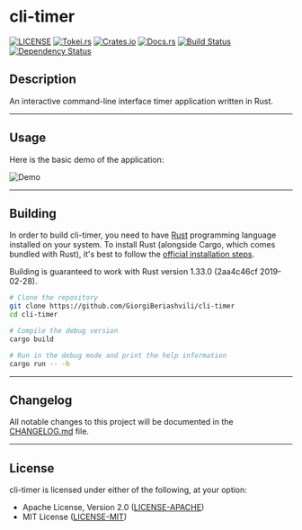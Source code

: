 # cli-timer

[![LICENSE](https://img.shields.io/badge/License-MIT_or_Apache_2.0-blue.svg)](https://github.com/GiorgiBeriashvili/cli-timer#License "Project's LICENSE section")
[![Tokei.rs](https://tokei.rs/b1/github/GiorgiBeriashvili/cli-timer)](https://github.com/0rganic/cli-timer "Package's total lines of code")
[![Crates.io](https://img.shields.io/crates/v/cli-timer.svg)](https://crates.io/crates/cli-timer "Package's crates.io page")
[![Docs.rs](https://docs.rs/cli-timer/badge.svg)](https://docs.rs/crate/cli-timer "Package's docs.rs page")
[![Build Status](https://dev.azure.com/giorgiberiashvili/cli-timer/_apis/build/status/GiorgiBeriashvili.cli-timer?branchName=master)](https://dev.azure.com/giorgiberiashvili/cli-timer/_build/latest?definitionId=1&branchName=master "Package's Azure Pipelines project")
[![Dependency Status](https://deps.rs/crate/cli-timer/0.3.62/status.svg)](https://deps.rs/crate/cli-timer/0.3.62 "Package's dependency status")

## Description

An interactive command-line interface timer application written in Rust.

<hr>

## Usage

Here is the basic demo of the application:

![Demo](https://raw.githubusercontent.com/GiorgiBeriashvili/cli-timer/master/assets/demo.png)

<hr>

## Building

In order to build cli-timer, you need to have [Rust](https://www.rust-lang.org "Rust programming language's official website") programming language installed on your system. To install Rust (alongside Cargo, which comes bundled with Rust), it's best to follow the [official installation steps](https://www.rust-lang.org/tools/install "Official guide to install Rust").

Building is guaranteed to work with Rust version 1.33.0 (2aa4c46cf 2019-02-28).

```sh
# Clone the repository
git clone https://github.com/GiorgiBeriashvili/cli-timer
cd cli-timer

# Compile the debug version
cargo build

# Run in the debug mode and print the help information
cargo run -- -h
```

<hr>

## Changelog

All notable changes to this project will be documented in the [CHANGELOG.md](https://github.com/GiorgiBeriashvili/cli-timer/blob/master/CHANGELOG.md "Project's CHANGELOG.md file") file.

<hr>

## License

cli-timer is licensed under either of the following, at your option:

* Apache License, Version 2.0 ([LICENSE-APACHE](https://github.com/GiorgiBeriashvili/cli-timer/blob/master/LICENSE-APACHE "Copy of the Apache license (version 2.0)"))
* MIT License ([LICENSE-MIT](https://github.com/GiorgiBeriashvili/cli-timer/blob/master/LICENSE-MIT "Copy of the MIT license"))